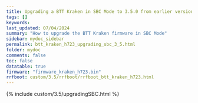 ```yaml
---
title: Upgrading a BTT Kraken in SBC Mode to 3.5.0 from earlier versions in RRF 3.5.0 Onwards
tags: []
keywords: 
last_updated: 07/04/2024
summary: "How to upgrade the BTT Kraken firmware in SBC Mode"
sidebar: mydoc_sidebar
permalink: btt_kraken_h723_upgrading_sbc_3_5.html
folder: mydoc
comments: false
toc: false
datatable: true
firmware: "firmware_kraken_h723.bin"
rrfboot: custom/3.5/rrfboot/rrfboot_btt_kraken_h723.html
---
```


{% include custom/3.5/upgradingSBC.html %}
